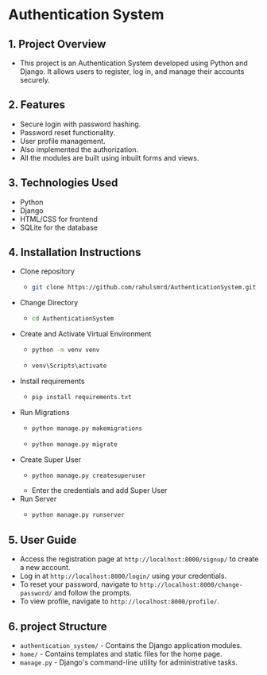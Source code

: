 # Authentication System
## 1. Project Overview
- This project is an Authentication System developed using Python and Django. It allows users to register, log in, and manage their accounts securely.
## 2. Features
- Secure login with password hashing.
- Password reset functionality.
- User profile management.
- Also implemented the authorization.
- All the modules are built using inbuilt forms and views.
## 3. Technologies Used
- Python
- Django
- HTML/CSS for frontend
- SQLite for the database
## 4. Installation Instructions
- Clone repository
  - ``` bash
    git clone https://github.com/rahulsmrd/AuthenticationSystem.git
    ```
- Change Directory
  - ``` bash
    cd AuthenticationSystem
    ```
- Create and Activate Virtual Environment
  - ``` bash
    python -m venv venv
    ```
  - ``` bash
    venv\Scripts\activate
    ```
- Install requirements
  - ``` bash
    pip install requirements.txt
    ```
- Run Migrations
  - ```bash
    python manage.py makemigrations
    ```
  - ```bash
    python manage.py migrate
    ```
- Create Super User
  - ```bash
    python manage.py createsuperuser
    ```
  - Enter the credentials and add Super User
- Run Server
  - ```bash
    python manage.py runserver
    ```
## 5. User Guide
- Access the registration page at `http://localhost:8000/signup/` to create a new account.
- Log in at `http://localhost:8000/login/` using your credentials.
- To reset your password, navigate to `http://localhost:8000/change-password/` and follow the prompts.
- To view profile, navigate to `http://localhost:8000/profile/`.
## 6. project Structure
- `authentication_system/` - Contains the Django application modules.
- `home/` - Contains templates and static files for the home page.
- `manage.py` - Django's command-line utility for administrative tasks.
